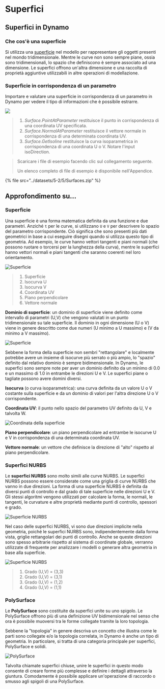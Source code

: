 # Superfici

## Superfici in Dynamo

### Che cos'è una superficie

Si utilizza una [superficie](5-surfaces.md#surface) nel modello per rappresentare gli oggetti presenti nel mondo tridimensionale. Mentre le curve non sono sempre piane, ossia sono tridimensionali, lo spazio che definiscono è sempre associato ad una dimensione. Le superfici offrono un'altra dimensione e una raccolta di proprietà aggiuntive utilizzabili in altre operazioni di modellazione.

### Superficie in corrispondenza di un parametro

Importare e valutare una superficie in corrispondenza di un parametro in Dynamo per vedere il tipo di informazioni che è possibile estrarre.

![](../images/5-2/5/surfaces-surfaceindynamo.jpg)

> 1. _Surface.PointAtParameter_ restituisce il punto in corrispondenza di una coordinata UV specificata.
> 2. _Surface.NormalAtParameter_ restituisce il vettore normale in corrispondenza di una determinata coordinata UV.
> 3. _Surface.GetIsoline_ restituisce la curva isoparametrica in corrispondenza di una coordinata U o V. Notare l'input isoDirection.

> Scaricare i file di esempio facendo clic sul collegamento seguente.
>
> Un elenco completo di file di esempio è disponibile nell'Appendice.

{% file src="../datasets/5-2/5/Surfaces.zip" %}

## Approfondimento su...

### Superficie

Una superficie è una forma matematica definita da una funzione e due parametri. Anziché `t` per le curve, si utilizzano `U` e `V` per descrivere lo spazio del parametro corrispondente. Ciò significa che sono presenti più dati geometrici in base a cui eseguire disegni quando si utilizza questo tipo di geometria. Ad esempio, le curve hanno vettori tangenti e piani normali (che possono ruotare o torcersi per la lunghezza della curva), mentre le superfici hanno vettori normali e piani tangenti che saranno coerenti nel loro orientamento.

![Superficie](../images/5-2/5/Surface.jpg)

> 1. Superficie
> 2. Isocurva U
> 3. Isocurva V
> 4. Coordinata UV
> 5. Piano perpendicolare
> 6. Vettore normale

**Dominio di superficie**: un dominio di superficie viene definito come intervallo di parametri (U,V) che vengono valutati in un punto tridimensionale su tale superficie. Il dominio in ogni dimensione (U o V) viene in genere descritto come due numeri (U minimo a U massimo) e (V da minimo a V massimo).

![Superficie](../images/5-2/5/SurfaceParameter.jpg)

Sebbene la forma della superficie non sembri "rettangolare" e localmente potrebbe avere un insieme di isocurve più serrato o più ampio, lo "spazio" definito dal relativo dominio è sempre bidimensionale. In Dynamo, le superfici sono sempre note per aver un dominio definito da un minimo di 0.0 e un massimo di 1.0 in entrambe le direzioni U e V. Le superfici piane o tagliate possono avere domini diversi.

**Isocurva** (o curva isoparametrica): una curva definita da un valore U o V costante sulla superficie e da un dominio di valori per l'altra direzione U o V corrispondente.

**Coordinata UV**: il punto nello spazio del parametro UV definito da U, V e talvolta W.

![Coordinata della superficie](../images/5-2/5/SurfaceCoordinate.jpg)

**Piano perpendicolare**: un piano perpendicolare ad entrambe le isocurve U e V in corrispondenza di una determinata coordinata UV.

**Vettore normale**: un vettore che definisce la direzione di "alto" rispetto al piano perpendicolare.

### Superfici NURBS

Le **superfici NURBS** sono molto simili alle curve NURBS. Le superfici NURBS possono essere considerate come una griglia di curve NURBS che vanno in due direzioni. La forma di una superficie NURBS è definita da diversi punti di controllo e dal grado di tale superficie nelle direzioni U e V. Gli stessi algoritmi vengono utilizzati per calcolare la forma, le normali, le tangenti, le curvature e altre proprietà mediante punti di controllo, spessori e grado.

![Superficie NURBS](../images/5-2/5/NURBSsurface.jpg)

Nel caso delle superfici NURBS, vi sono due direzioni implicite nella geometria, poiché le superfici NURBS sono, indipendentemente dalla forma vista, griglie rettangolari dei punti di controllo. Anche se queste direzioni sono spesso arbitrarie rispetto al sistema di coordinate globale, verranno utilizzate di frequente per analizzare i modelli o generare altra geometria in base alla superficie.

![Superficie NURBS](../images/5-2/5/NURBSsurface-Degree.jpg)

> 1. Grado (U,V) = (3,3)
> 2. Grado (U,V) = (3,1)
> 3. Grado (U,V) = (1,2)
> 4. Grado (U,V) = (1,1)

### PolySurface

Le **PolySurface** sono costituite da superfici unite su uno spigolo. Le PolySurface offrono più di una definizione UV bidimensionale nel senso che ora è possibile muoversi tra le forme collegate tramite la loro topologia.

Sebbene la "topologia" in genere descriva un concetto che illustra come le parti sono collegate e/o la topologia correlata, in Dynamo è anche un tipo di geometria. In particolare, si tratta di una categoria principale per superfici, PolySurface e solidi.

![PolySurface](../images/5-2/5/PolySurface.jpg)

Talvolta chiamate superfici chiuse, unire le superfici in questo modo consente di creare forme più complesse e definire i dettagli attraverso la giuntura. Comodamente è possibile applicare un'operazione di raccordo o smusso agli spigoli di una PolySurface.
